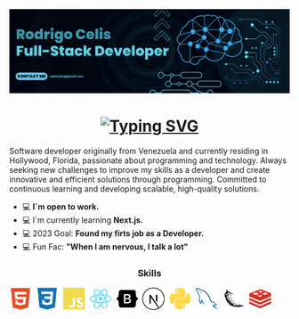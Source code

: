 <div>
<div  class="Header">
  <img src="https://raw.githubusercontent.com/Congrak/Congrak/main/Blue%20Geometric%20Technology%20LinkedIn%20Banner.png" alt="Banner" />
  <h1 align="center"><a href="https://git.io/typing-svg"><img src="https://readme-typing-svg.demolab.com?font=Fira+Code&pause=1000&width=435&lines=%F0%9F%8C%8E+Welcome+to+My+World!!%F0%9F%8C%8E" alt="Typing SVG" /></a></h1>
</div>
<div class="Body">
  <div class="About">
    <p>Software developer originally from Venezuela and currently residing in Hollywood, Florida, passionate about programming and technology. Always seeking new challenges to improve my skills as a developer and create innovative and efficient solutions through programming. Committed to continuous learning and developing scalable, high-quality solutions.</p>
    <ul>
      <li> 💻 <strong>I`m open to work.</strong> </li>
      <li> 💻 I`m currently learning <strong>Next.js.</strong> </li>
      <li> 💻 2023 Goal: <strong>Found my firts job as a Developer.</strong> </li>
      <li> 💻 Fun Fac: <strong>"When I am nervous, I talk a lot"</strong> </li>
   </div>
</div>
  <div class="Skills">
    <h3 align="center">Skills</h3>
    <img src="https://github.com/devicons/devicon/blob/master/icons/html5/html5-plain.svg" alt="HTML5" width="40" height="40" />&nbsp
    <img src="https://github.com/devicons/devicon/blob/master/icons/css3/css3-plain.svg" alt="CSS" width="40" height="40" />&nbsp
    <img src="https://github.com/devicons/devicon/blob/master/icons/javascript/javascript-plain.svg" alt="JavaScript" width="40" height="40" />&nbsp
    <img src="https://github.com/devicons/devicon/blob/master/icons/react/react-original.svg" alt="React" width="40" height="40" />&nbsp
    <img src="https://github.com/devicons/devicon/blob/master/icons/bootstrap/bootstrap-plain.svg" alt="Boostrap" width="40" height="40" />&nbsp
    <img src="https://github.com/devicons/devicon/blob/master/icons/nextjs/nextjs-line.svg" alt="Next.js" width="40" height="40" fill="#36BCF7FF"/>&nbsp
    <img src="https://github.com/devicons/devicon/blob/master/icons/python/python-plain.svg" alt="Python" width="40" height="40" />&nbsp
    <img src="https://github.com/devicons/devicon/blob/master/icons/mysql/mysql-plain.svg" alt="SQL" width="40" height="40" />&nbsp
    <img src="https://github.com/devicons/devicon/blob/master/icons/flask/flask-original.svg" alt="Flask" width="40" height="40" />&nbsp
    <img src="https://github.com/devicons/devicon/blob/master/icons/redis/redis-plain.svg" alt="Redis" width="40" height="40" />&nbsp
  </div>
</div>
